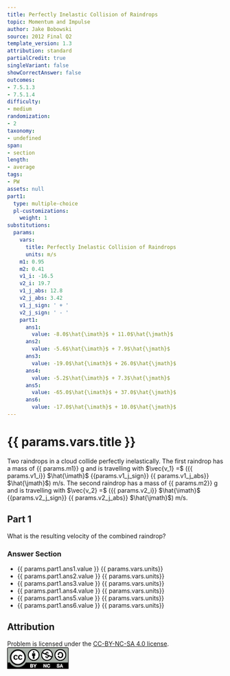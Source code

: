 ```yaml
---
title: Perfectly Inelastic Collision of Raindrops
topic: Momentum and Impulse
author: Jake Bobowski
source: 2012 Final Q2
template_version: 1.3
attribution: standard
partialCredit: true
singleVariant: false
showCorrectAnswer: false
outcomes:
- 7.5.1.3
- 7.5.1.4
difficulty:
- medium
randomization:
- 2
taxonomy:
- undefined
span:
- section
length:
- average
tags:
- PW
assets: null
part1:
  type: multiple-choice
  pl-customizations:
    weight: 1
substitutions:
  params:
    vars:
      title: Perfectly Inelastic Collision of Raindrops
      units: m/s
    m1: 0.95
    m2: 0.41
    v1_i: -16.5
    v2_i: 19.7
    v1_j_abs: 12.8
    v2_j_abs: 3.42
    v1_j_sign: ' + '
    v2_j_sign: ' - '
    part1:
      ans1:
        value: -8.0$\hat{\imath}$ + 11.0$\hat{\jmath}$
      ans2:
        value: -5.6$\hat{\imath}$ + 7.9$\hat{\jmath}$
      ans3:
        value: -19.0$\hat{\imath}$ + 26.0$\hat{\jmath}$
      ans4:
        value: -5.2$\hat{\imath}$ + 7.3$\hat{\jmath}$
      ans5:
        value: -65.0$\hat{\imath}$ + 37.0$\hat{\jmath}$
      ans6:
        value: -17.0$\hat{\imath}$ + 10.0$\hat{\jmath}$
---
```

# {{ params.vars.title }}
Two raindrops in a cloud collide perfectly inelastically. The first raindrop has a mass of {{ params.m1}} g and is travelling with $\vec{v_1} =$ ({{ params.v1_i}} $\hat{\imath}$ {{params.v1_j_sign}} {{ params.v1_j_abs}} $\hat{\jmath}$) m/s.
The second raindrop has a mass of {{ params.m2}} g and is travelling with $\vec{v_2} =$ ({{ params.v2_i}} $\hat{\imath}$ {{params.v2_j_sign}} {{ params.v2_j_abs}} $\hat{\jmath}$) m/s.

## Part 1

What is the resulting velocity of the combined raindrop?

### Answer Section

- {{ params.part1.ans1.value }} {{ params.vars.units}}
- {{ params.part1.ans2.value }} {{ params.vars.units}}
- {{ params.part1.ans3.value }} {{ params.vars.units}}
- {{ params.part1.ans4.value }} {{ params.vars.units}}
- {{ params.part1.ans5.value }} {{ params.vars.units}}
- {{ params.part1.ans6.value }} {{ params.vars.units}}

## Attribution

Problem is licensed under the [CC-BY-NC-SA 4.0 license](https://creativecommons.org/licenses/by-nc-sa/4.0/).<br> ![The Creative Commons 4.0 license requiring attribution-BY, non-commercial-NC, and share-alike-SA license.](https://raw.githubusercontent.com/firasm/bits/master/by-nc-sa.png)